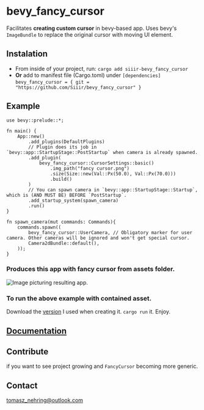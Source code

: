 # bevy_fancy_cursor
Facilitates **creating custom cursor** in bevy-based app. Uses bevy's `ImageBundle` to replace the original cursor with moving UI element.


## Instalation
* From inside of your project, run:
`cargo add siiir-bevy_fancy_cursor`
* **Or** add to manifest file (Cargo.toml) under `[dependencies]`
```bevy_fancy_cursor = { git = "https://github.com/Siiir/bevy_fancy_cursor" }```


## Example
```
use bevy::prelude::*;

fn main() {
    App::new()
        .add_plugins(DefaultPlugins)
        // Plugin does its job in `bevy::app::StartupStage::PostStartup` when camera is already spawned.
        .add_plugin(
            bevy_fancy_cursor::CursorSettings::basic()
                .img_path("fancy cursor.png")
                .size(Size::new(Val::Px(50.0), Val::Px(70.0)))
                .build()
        )
        // You can spawn camera in `bevy::app::StartupStage::Startup`, which is (AND MUST BE) BEFORE `PostStartup`.
        .add_startup_system(spawn_camera)
        .run()
}

fn spawn_camera(mut commands: Commands){
    commands.spawn((
        bevy_fancy_cursor::UserCamera, // Obligatory marker for user camera. Other cameras will be ignored and won't get special cursor.
        Camera2dBundle::default(),
    ));
}
```

### Produces this app with fancy cursor from assets folder.  
![Image picturing resulting app.](https://raw.githubusercontent.com/Siiir/bevy_fancy_cursor/master/Example%20with%20fancy%20cursor.png)

### To run the above example with contained asset.
Download the [version](https://github.com/Siiir/bevy_fancy_cursor/releases/tag/v0.1.0-beta) I used when creating it.
`cargo run` it. Enjoy.


## [Documentation](https://docs.rs/siiir-bevy_fancy_cursor/latest/bevy_fancy_cursor/)


## Contribute
if you want to see project growing and `FancyCursor` becoming more generic.


## Contact
tomasz_nehring@outlook.com

